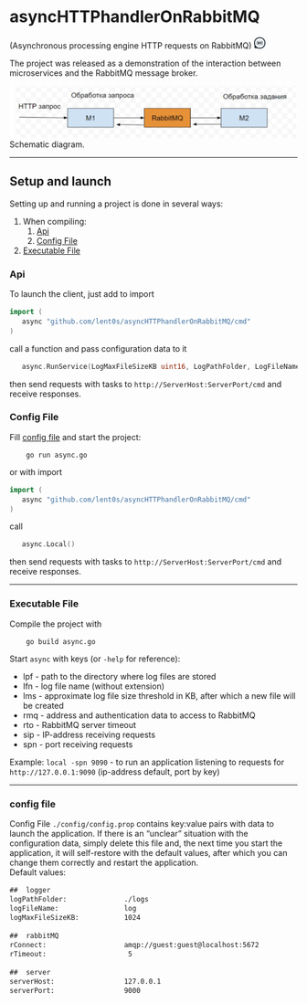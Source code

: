 # asyncHTTPhandlerOnRabbitMQ
(Asynchronous processing engine HTTP requests on RabbitMQ) <a href="https://github.com/lent0s/asyncHTTPhandlerOnRabbitMQ/README.md">
                                                                   <img width="20" alt="switch to Russian" src="https://github.com/lent0s/asyncHTTPhandlerOnRabbitMQ/blob/main/doc/ru.jpg?raw=true">
                                                                 </a>

The project was released as a demonstration of the interaction between microservices and the RabbitMQ message broker.  
  
![Schema](https://github.com/lent0s/asyncHTTPhandlerOnRabbitMQ/blob/main/doc/scheme.jpg?raw=true)  
Schematic diagram.

---

## Setup and launch
Setting up and running a project is done in several ways:
1. When compiling:
   1. [Api](#Api)
   2. [Config File](#Config-File)
2. [Executable File](#Executable-File)

### Api
To launch the client, just add to import
 ```Go
import (
    async "github.com/lent0s/asyncHTTPhandlerOnRabbitMQ/cmd"
)
 ```
call a function and pass configuration data to it
 ```Go
    async.RunService(LogMaxFileSizeKB uint16, LogPathFolder, LogFileName, RConnect, ServerHost, ServerPort string)
 ```
then send requests with tasks to ``http://ServerHost:ServerPort/cmd`` and receive responses.

### Config File
Fill [config file](#cоnfig-file) and start the project:
```
    go run async.go
```
or with import
 ```Go
import (
    async "github.com/lent0s/asyncHTTPhandlerOnRabbitMQ/cmd"
)
 ```
call
 ```Go
    async.Local()
 ```
then send requests with tasks to ``http://ServerHost:ServerPort/cmd`` and receive responses.

---

### Executable File
Compile the project with
```
    go build async.go
```
Start ```async``` with keys (or ```-help``` for reference):
- lpf - path to the directory where log files are stored
- lfn - log file name (without extension)
- lms - approximate log file size threshold in KB, after which a new file will be created
- rmq - address and authentication data to access to RabbitMQ
- rto - RabbitMQ server timeout
- sip - IP-address receiving requests
- spn - port receiving requests

Example: ```local -spn 9090``` - to run an application listening to requests for ```http://127.0.0.1:9090``` (ip-address default, port by key)

---

### cоnfig file
Config File ```./config/config.prop``` contains key:value pairs with data to launch the application. If there is an “unclear” situation with the configuration data, simply delete this file and, the next time you start the application, it will self-restore with the default values, after which you can change them correctly and restart the application.  
Default values:  
```text
##  logger
logPathFolder:              ./logs
logFileName:                log
logMaxFileSizeKB:           1024

##  rabbitMQ
rConnect:                   amqp://guest:guest@localhost:5672
rTimeout:                    5

##  server
serverHost:                 127.0.0.1
serverPort:                 9000
```
